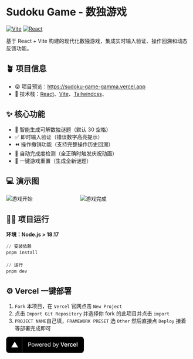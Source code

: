 # Sudoku Game - 数独游戏

[![Vite](https://img.shields.io/badge/Vite-^4.0.0-646CFF?logo=vite)](https://vitejs.dev/)
[![React](https://img.shields.io/badge/React-^19.0.0-61DAFB?logo=react)](https://react.dev/)

基于 React + Vite 构建的现代化数独游戏，集成实时输入验证、操作回溯和动态反馈功能。

<!-- ## 🚀 技术亮点

```text
前端架构：React 18 + TypeScript + Vite 4
样式方案：Tailwind CSS + 响应式布局
交互增强：clsx 动态类名管理 + 自定义 Toast 系统
动画效果：Canvas 粒子庆祝动画（触发精度 100%）
验证系统：矩阵级实时校验（9x9 深度检测） -->

## 🪴 项目信息

- 😝 项目预览：https://sudoku-game-gamma.vercel.app
- 🎯 技术栈：[React](https://react.dev/)、[Vite](https://vitejs.dev/)、[Tailwindcss](https://www.tailwindcss.cn/)、

## ✨ 核心功能

- 🧩 智能生成可解数独谜题（默认 30 空格）
- ✅ 即时输入验证（错误数字高亮提示）
- ⏪ 操作撤销功能（支持完整操作历史回溯）
- 🎯 自动完成度检测（全正确时触发庆祝动画）
- 🔄 一键游戏重置（生成全新谜题）
<!-- 
## ✨ 特性

- 使用前端最新技术栈开发
- 极快响应、便于开发部署
- 目录结构清晰，轻量级，前后端一体
- 支持多种部署方式，优先推荐 [Vercel](https://vercel.com/)
- 支持暗黑模式
- 支持 `SSR` 渲染，利于 `SEO` 优化 -->

## 💻 演示图

<div style="display:flex;justify-content:space-between;">
<img alt="游戏开始" src="./src/assets/init.png" style="width:30%;"/>
<img alt="游戏完成" src="./src/assets/finish.png" style="width:60%;"/>
</div>

## 🧑‍💻 项目运行

**环境：Node.js > 18.17**

```powershell
// 安装依赖
pnpm install

// 运行
pnpm dev
```

## ⚙️ Vercel 一键部署

1. `Fork` 本项目，在 `Vercel` 官网点击 `New Project`
2. 点击 `Import Git Repository` 并选择你 fork 的此项目并点击 `import`
3. `PROJECT NAME`自己填，`FRAMEWORK PRESET` 选 `Other` 然后直接点 `Deploy` 接着等部署完成即可

<a href="https://vercel.com/dashboard" target="_blank">
<img alt="vercel 部署" src="./src/assets/vercel.png" />
</a>
